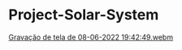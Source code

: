 # Project-Solar-System

[Gravação de tela de 08-06-2022 19:42:49.webm](https://user-images.githubusercontent.com/98185872/197364389-799bd047-fb17-482d-91e9-55be50f0c0ec.webm)
